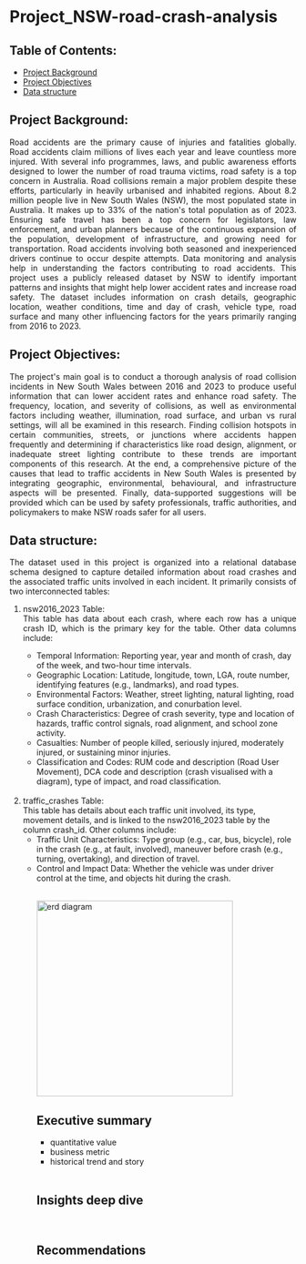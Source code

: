 # Project_NSW-road-crash-analysis

## Table of Contents:
- [Project Background](#project-background)
- [Project Objectives](#project-objectives)
- [Data structure](#data-structure)


##  Project Background: 
<p align="justify"> 
Road accidents are the primary cause of injuries and fatalities globally. Road accidents claim millions of lives each year and leave countless more injured. With several info programmes, laws, and public awareness efforts designed to lower the number of road trauma victims, road safety is a top concern in Australia. Road collisions remain a major problem despite these efforts, particularly in heavily urbanised and inhabited regions. About 8.2 million people live in New South Wales (NSW), the most populated state in Australia. It makes up to 33% of the nation's total population as of 2023. Ensuring safe travel has been a top concern for legislators, law enforcement, and urban planners because of the continuous expansion of the population, development of infrastructure, and growing need for transportation. Road accidents involving both seasoned and inexperienced drivers continue to occur despite attempts. Data monitoring and analysis help in understanding the factors contributing to road accidents. This project uses a publicly released dataset by NSW to identify important patterns and insights that might help lower accident rates and increase road safety. The dataset includes information on crash details, geographic location, weather conditions, time and day of crash, vehicle type, road surface and many other influencing factors for the years primarily ranging from 2016 to 2023. </p>


## Project Objectives:
<p align="justify"> The project's main goal is to conduct a thorough analysis of road collision incidents in New South Wales between 2016 and 2023 to produce useful information that can lower accident rates and enhance road safety. The frequency, location, and severity of collisions, as well as environmental factors including weather, illumination, road surface, and urban vs rural settings, will all be examined in this research. Finding collision hotspots in certain communities, streets, or junctions where accidents happen frequently and determining if characteristics like road design, alignment, or inadequate street lighting contribute to these trends are important components of this research. At the end, a comprehensive picture of the causes that lead to traffic accidents in New South Wales is presented by integrating geographic, environmental, behavioural, and infrastructure aspects will be presented. Finally, data-supported suggestions will be provided which can be used by safety professionals, traffic authorities, and policymakers to make NSW roads safer for all users.
</p> 

## Data structure:
<p align="justify">
The dataset used in this project is organized into a relational database schema designed to capture detailed information about road crashes and the associated traffic units involved in each incident. It primarily consists of two interconnected tables: </p>
<ol>
  <li><p align="justify">
    nsw2016_2023 Table: <br>
  This table has data about each crash, where each row has a unique crash ID, which is the primary key for the table. Other data columns include:
    <ul>
<li>Temporal Information: Reporting year, year and month of crash, day of the week, and two-hour time intervals.</li>
<li>Geographic Location: Latitude, longitude, town, LGA, route number, identifying features (e.g., landmarks), and road types.</li>
<li>Environmental Factors: Weather, street lighting, natural lighting, road surface condition, urbanization, and conurbation level.</li>
<li>Crash Characteristics: Degree of crash severity, type and location of hazards, traffic control signals, road alignment, and school zone activity.</li>
<li>Casualties: Number of people killed, seriously injured, moderately injured, or sustaining minor injuries.</li>
<li>Classification and Codes: RUM code and description (Road User Movement), DCA code and description (crash visualised with a diagram), type of impact, and road classification.</li></ul><br>
<li>
    traffic_crashes Table: <br>   
  This table has details about each traffic unit involved, its type, movement details, and is linked to the nsw2016_2023 table by the column crash_id. Other columns include:
    <ul>
<li>Traffic Unit Characteristics: Type group (e.g., car, bus, bicycle), role in the crash (e.g., at fault, involved), maneuver before crash (e.g., turning, overtaking), and direction of travel.</li>
<li>Control and Impact Data: Whether the vehicle was under driver control at the time, and objects hit during the crash.</li> </p>

<br> 
<img width="344" alt="erd diagram" src="https://github.com/user-attachments/assets/b2ce363e-61f2-4415-bfa6-7eb6cdf77c71" /> 


## Executive summary
- quantitative value
- business metric
- historical trend and story
<br>

## Insights deep dive
<br>

## Recommendations
<br>
